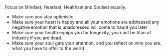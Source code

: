Focus on Mindset, Heartset, Healthset and Soulset equally.
- Make sure you stay optimistic
- Make sure your heart is happy and all your emotions are addressed any negative emotion that is unaddressed will come to haunt you later
- Make sure your health equips you for longevity, you cant be titan of industry if you are dead.
- Make sure your soul gets your attention, and you reflect on who you are, what you have to offer to the world 